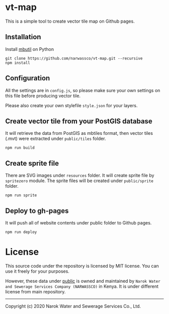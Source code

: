 # vt-map
This is a simple tool to create vector tile map on Github pages.

## Installation
Install [mbutil](https://github.com/mapbox/mbutil) on Python

```
git clone https://github.com/narwassco/vt-map.git --recursive
npm install
```

## Configuration
All the settings are in `config.js`, so please make sure your own settings on this file before producing vector tile.

Please also create your own stylefile `style.json` for your layers.

## Create vector tile from your PostGIS database
It will retrieve the data from PostGIS as mbtiles format, then vector tiles (.mvt) were extracted under `public/tiles` folder.
```
npm run build
```

## Create sprite file
There are SVG images under `resources` folder. It will create sprite file by `spritezero` module. The sprite files will be created under `public/sprite` folder.
```
npm run sprite
```

## Deploy to gh-pages
It will push all of website contents  under public folder to Github pages.
```
npm run deploy
```

# License

This source code under the repository is licensed by 
MIT license. You can use it freely for your purposes.

However, these data under [public](./public) is owned and maintained by `Narok Water and Sewerage Services Company (NARWASSCO)` in Kenya. It is under different license from main repository. 

---
Copyright (c) 2020 Narok Water and Sewerage Services Co., Ltd.